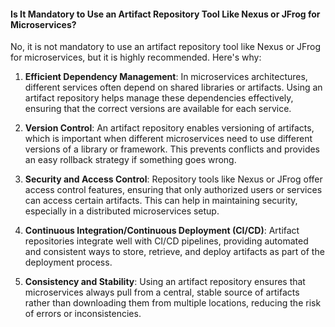 #### Is It Mandatory to Use an Artifact Repository Tool Like Nexus or JFrog for Microservices?

No, it is not mandatory to use an artifact repository tool like Nexus or JFrog for microservices, but it is highly recommended. Here's why:

1. **Efficient Dependency Management**: In microservices architectures, different services often depend on shared libraries or artifacts. Using an artifact repository helps manage these dependencies effectively, ensuring that the correct versions are available for each service.

2. **Version Control**: An artifact repository enables versioning of artifacts, which is important when different microservices need to use different versions of a library or framework. This prevents conflicts and provides an easy rollback strategy if something goes wrong.

3. **Security and Access Control**: Repository tools like Nexus or JFrog offer access control features, ensuring that only authorized users or services can access certain artifacts. This can help in maintaining security, especially in a distributed microservices setup.

4. **Continuous Integration/Continuous Deployment (CI/CD)**: Artifact repositories integrate well with CI/CD pipelines, providing automated and consistent ways to store, retrieve, and deploy artifacts as part of the deployment process.

5. **Consistency and Stability**: Using an artifact repository ensures that microservices always pull from a central, stable source of artifacts rather than downloading them from multiple locations, reducing the risk of errors or inconsistencies.

